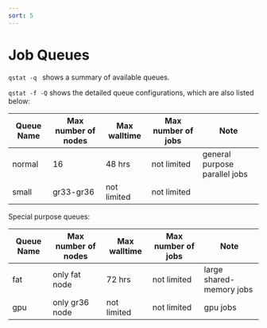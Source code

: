 ```yaml
---
sort: 5
---
```


# Job Queues

`qstat -q ` shows a summary of available queues.

`qstat -f -Q` shows the detailed queue configurations, which are also listed below:

| Queue Name | Max number of nodes | Max walltime | Max number of jobs| Note|
|----|----|----|----|----|
| normal | 16 | 48 hrs | not limited | general purpose parallel jobs|
|small| gr33-gr36 | not limited | not limited | |

Special purpose queues:

| Queue Name | Max number of nodes | Max walltime | Max number of jobs| Note|
|----|----|----|----|----|
| fat | only fat node | 72 hrs | not limited | large shared-memory jobs|
|gpu| only gr36 node | not limited | not limited | gpu jobs|


